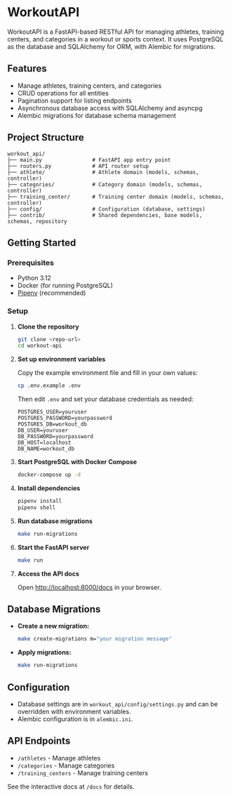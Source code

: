 # WorkoutAPI

WorkoutAPI is a FastAPI-based RESTful API for managing athletes, training centers, and categories in a workout or sports context. It uses PostgreSQL as the database and SQLAlchemy for ORM, with Alembic for migrations.

## Features

- Manage athletes, training centers, and categories
- CRUD operations for all entities
- Pagination support for listing endpoints
- Asynchronous database access with SQLAlchemy and asyncpg
- Alembic migrations for database schema management

## Project Structure

```
workout_api/
├── main.py                # FastAPI app entry point
├── routers.py             # API router setup
├── athlete/               # Athlete domain (models, schemas, controller)
├── categories/            # Category domain (models, schemas, controller)
├── training_center/       # Training center domain (models, schemas, controller)
├── config/                # Configuration (database, settings)
├── contrib/               # Shared dependencies, base models, schemas, repository
```

## Getting Started

### Prerequisites

- Python 3.12
- Docker (for running PostgreSQL)
- [Pipenv](https://pipenv.pypa.io/en/latest/) (recommended)

### Setup

1. **Clone the repository**

   ```sh
   git clone <repo-url>
   cd workout-api
   ```

2. **Set up environment variables**

   Copy the example environment file and fill in your own values:
   ```sh
   cp .env.example .env
   ```
   Then edit `.env` and set your database credentials as needed:
   ```
   POSTGRES_USER=youruser
   POSTGRES_PASSWORD=yourpassword
   POSTGRES_DB=workout_db
   DB_USER=youruser
   DB_PASSWORD=yourpassword
   DB_HOST=localhost
   DB_NAME=workout_db
   ```

3. **Start PostgreSQL with Docker Compose**

   ```sh
   docker-compose up -d
   ```

4. **Install dependencies**

   ```sh
   pipenv install
   pipenv shell
   ```

5. **Run database migrations**

   ```sh
   make run-migrations
   ```

6. **Start the FastAPI server**

   ```sh
   make run
   ```

7. **Access the API docs**

   Open [http://localhost:8000/docs](http://localhost:8000/docs) in your browser.

## Database Migrations

- **Create a new migration:**
  ```sh
  make create-migrations m="your migration message"
  ```
- **Apply migrations:**
  ```sh
  make run-migrations
  ```

## Configuration

- Database settings are in `workout_api/config/settings.py` and can be overridden with environment variables.
- Alembic configuration is in `alembic.ini`.

## API Endpoints

- `/athletes` - Manage athletes
- `/categories` - Manage categories
- `/training_centers` - Manage training centers

See the interactive docs at `/docs` for details.